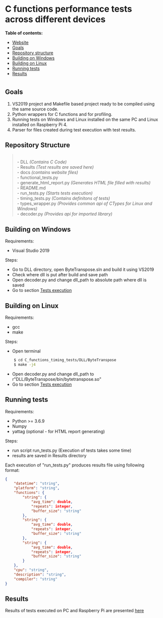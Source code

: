 # C functions performance tests across different devices

**Table of contents:**
* [Website](https://filipzajdel.github.io/C_functions_timing_tests/)
* [Goals](#goals)
* [Repository structure](#repository-structure)
* [Building on Windows](#building-on-windows)
* [Building on Linux](#building-on-linux)
* [Running tests](#running-tests)
* [Results](#results)

#

## Goals

1. VS2019 project and Makefile based project ready to be compiled using the same source code.
2. Python wrappers for C functions and for profiling.
3. Running tests on Windows and Linux installed on the same PC and Linux installed on Raspberry Pi 4. 
4. Parser for files created during test execution with test results.

## Repository Structure

><br>- DLL *(Contains C Code)*
><br>- Results *(Test results are saved here)*
><br>- docs *(contains website files)*
><br>- functional_tests.py 
><br>- generate_html_report.py *(Generates HTML file filled with results)*
><br>- README.md 
><br>- run_tests.py *(Starts tests execution)*
><br>- timing_tests.py *(Contains definitons of tests)*
><br>- types_wrapper.py *(Provides common api of CTypes for Linux and Windows)*
><br>- decoder.py *(Provides api for imported library)*

## Building on Windows

Requirements:

* Visual Studio 2019 

Steps:

* Go to DLL directory, open ByteTranspose.sln and build it using VS2019
* Check where dll is put after build and save path
* Open decoder.py and change dll_path to absolute path where dll is saved
* Go to section [Tests execution](#tests-execution)

## Building on Linux

Requirements:
* gcc
* make

Steps:
* Open terminal

``` sh
    $ cd C_functions_timing_tests/DLL/ByteTranspose
    $ make -j4
```
* Open decoder.py and change dll_path to r"DLL/ByteTranspose/bin/bytetranspose.so"
* Go to section [Tests execution](#tests-execution)

## Running tests

Requirements:
* Python >= 3.6.9 
* Numpy
* yattag (optional - for HTML report generating)

Steps:
* run script run_tests.py (Execution of tests takes some time)
* results are saved in Results directory

Each execution of "run_tests.py" produces results file using following format:

```json
{
    "datetime": "string",
    "platform": "string",
    "functions": {
        "string": {
            "avg_time": double,
            "repeats": integer,
            "buffer_size": "string"
        },
        "string": {
            "avg_time": double,
            "repeats": integer,
            "buffer_size": "string"
        },
        "string": {
            "avg_time": double,
            "repeats": integer,
            "buffer_size": "string"
        }
    },
    "cpu": "string",
    "description": "string",
    "compiler": "string"
}
```

## Results

Results of tests executed on PC and Raspberry Pi are presented [here](https://filipzajdel.github.io/C_functions_timing_tests/)

